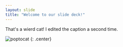 ```yaml
---
layout: slide
title: "Welcome to our slide deck!"
---
```


That's a wierd cat! I edited the caption a second time.

![poptocat](https://octodex.github.com/images/poptocat.png)
{: .center}
